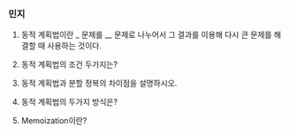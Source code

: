 ### 민지
1. 동적 계획법이란 _ 문제를 __ 문제로 나누어서 그 결과를 이용해 다시 큰 문제를 해결할 때 사용하는 것이다.


2. 동적 계획법의 조건 두가지는?


3. 동적 계획법과 분할 정복의 차이점을 설명하시오.


4. 동적 계획법의 두가지 방식은?



5. Memoization이란?


